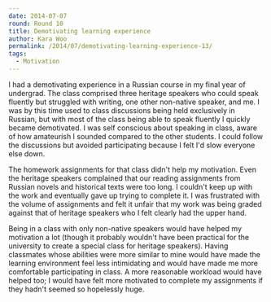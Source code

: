 ```yaml
---
date: 2014-07-07
round: Round 10
title: Demotivating learning experience
author: Kara Woo
permalink: /2014/07/demotivating-learning-experience-13/
tags:
  - Motivation
---
```

I had a demotivating experience in a Russian course in my final year of undergrad. The class comprised three heritage speakers who could speak fluently but struggled with writing, one other non-native speaker, and me. I was by this time used to class discussions being held exclusively in Russian, but with most of the class being able to speak fluently I quickly became demotivated. I was self conscious about speaking in class, aware of how amateurish I sounded compared to the other students. I could follow the discussions but avoided participating because I felt I'd slow everyone else down.

The homework assignments for that class didn't help my motivation. Even the heritage speakers complained that our reading assignments from Russian novels and historical texts were too long. I couldn't keep up with the work and eventually gave up trying to complete it. I was frustrated with the volume of assignments and felt it unfair that my work was being graded against that of heritage speakers who I felt clearly had the upper hand.

Being in a class with only non-native speakers would have helped my motivation a lot (though it probably wouldn't have been practical for the university to create a special class for heritage speakers). Having classmates whose abilities were more similar to mine would have made the learning environment feel less intimidating and would have made me more comfortable participating in class. A more reasonable workload would have helped too; I would have felt more motivated to complete my assignments if they hadn't seemed so hopelessly huge.
